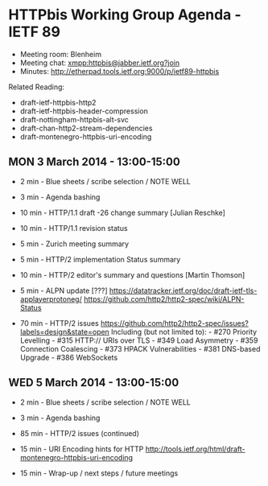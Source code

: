 # HTTPbis Working Group Agenda - IETF 89

* Meeting room: Blenheim
* Meeting chat: <xmpp:httpbis@jabber.ietf.org?join>
* Minutes: http://etherpad.tools.ietf.org:9000/p/ietf89-httpbis

Related Reading:
* draft-ietf-httpbis-http2
* draft-ietf-httpbis-header-compression
* draft-nottingham-httpbis-alt-svc
* draft-chan-http2-stream-dependencies
* draft-montenegro-httpbis-uri-encoding


## MON 3 March 2014 - 13:00-15:00

*   2 min - Blue sheets / scribe selection / NOTE WELL
*   3 min - Agenda bashing

*  10 min - HTTP/1.1 draft -26 change summary [Julian Reschke]
*  10 min - HTTP/1.1 revision status

*   5 min - Zurich meeting summary
*   5 min - HTTP/2 implementation Status summary
*  10 min - HTTP/2 editor's summary and questions [Martin Thomson]
*   5 min - ALPN update [???]
   <https://datatracker.ietf.org/doc/draft-ietf-tls-applayerprotoneg/>
   <https://github.com/http2/http2-spec/wiki/ALPN-Status>
*  70 min - HTTP/2 issues
   <https://github.com/http2/http2-spec/issues?labels=design&state=open>
   Including (but not limited to):
		    - #270 Priority Levelling
			- #315 HTTP:// URIs over TLS
			- #349 Load Asymmetry
			- #359 Connection Coalescing
			- #373 HPACK Vulnerabilities
			- #381 DNS-based Upgrade
			- #386 WebSockets


## WED 5 March 2014 - 13:00-15:00

*   2 min - Blue sheets / scribe selection / NOTE WELL
*   3 min - Agenda bashing

*  85 min - HTTP/2 issues (continued)
*  15 min - URI Encoding hints for HTTP
   <http://tools.ietf.org/html/draft-montenegro-httpbis-uri-encoding>
*  15 min - Wrap-up / next steps / future meetings

